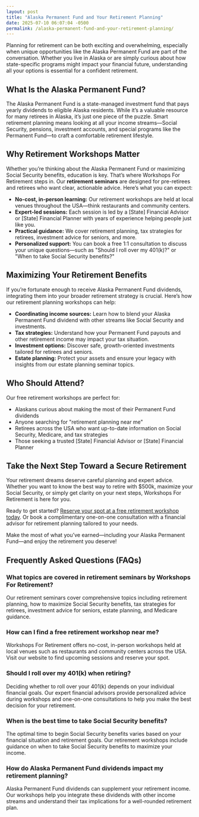 ```yaml
---
layout: post
title: "Alaska Permanent Fund and Your Retirement Planning"
date: 2025-07-10 06:07:04 -0500
permalink: /alaska-permanent-fund-and-your-retirement-planning/
---
```

Planning for retirement can be both exciting and overwhelming, especially when unique opportunities like the Alaska Permanent Fund are part of the conversation. Whether you live in Alaska or are simply curious about how state-specific programs might impact your financial future, understanding all your options is essential for a confident retirement.

## What Is the Alaska Permanent Fund?

The Alaska Permanent Fund is a state-managed investment fund that pays yearly dividends to eligible Alaska residents. While it’s a valuable resource for many retirees in Alaska, it’s just one piece of the puzzle. Smart retirement planning means looking at all your income streams—Social Security, pensions, investment accounts, and special programs like the Permanent Fund—to craft a comfortable retirement lifestyle.

## Why Retirement Workshops Matter

Whether you’re thinking about the Alaska Permanent Fund or maximizing Social Security benefits, education is key. That’s where Workshops For Retirement steps in. Our **retirement seminars** are designed for pre-retirees and retirees who want clear, actionable advice. Here’s what you can expect:

- **No-cost, in-person learning:** Our retirement workshops are held at local venues throughout the USA—think restaurants and community centers.
- **Expert-led sessions:** Each session is led by a [State] Financial Advisor or [State] Financial Planner with years of experience helping people just like you.
- **Practical guidance:** We cover retirement planning, tax strategies for retirees, investment advice for seniors, and more.
- **Personalized support:** You can book a free 1:1 consultation to discuss your unique questions—such as "Should I roll over my 401(k)?" or "When to take Social Security benefits?"

## Maximizing Your Retirement Benefits

If you’re fortunate enough to receive Alaska Permanent Fund dividends, integrating them into your broader retirement strategy is crucial. Here’s how our retirement planning workshops can help:

- **Coordinating income sources:** Learn how to blend your Alaska Permanent Fund dividend with other streams like Social Security and investments.
- **Tax strategies:** Understand how your Permanent Fund payouts and other retirement income may impact your tax situation.
- **Investment options:** Discover safe, growth-oriented investments tailored for retirees and seniors.
- **Estate planning:** Protect your assets and ensure your legacy with insights from our estate planning seminar topics.

## Who Should Attend?

Our free retirement workshops are perfect for:

- Alaskans curious about making the most of their Permanent Fund dividends
- Anyone searching for "retirement planning near me"
- Retirees across the USA who want up-to-date information on Social Security, Medicare, and tax strategies
- Those seeking a trusted [State] Financial Advisor or [State] Financial Planner

## Take the Next Step Toward a Secure Retirement

Your retirement dreams deserve careful planning and expert advice. Whether you want to know the best way to retire with $500k, maximize your Social Security, or simply get clarity on your next steps, Workshops For Retirement is here for you.

Ready to get started? [Reserve your spot at a free retirement workshop today](https://workshopsforretirement.com/). Or book a complimentary one-on-one consultation with a financial advisor for retirement planning tailored to your needs.

Make the most of what you’ve earned—including your Alaska Permanent Fund—and enjoy the retirement you deserve!

## Frequently Asked Questions (FAQs)

### What topics are covered in retirement seminars by Workshops For Retirement?  
Our retirement seminars cover comprehensive topics including retirement planning, how to maximize Social Security benefits, tax strategies for retirees, investment advice for seniors, estate planning, and Medicare guidance.

### How can I find a free retirement workshop near me?  
Workshops For Retirement offers no-cost, in-person workshops held at local venues such as restaurants and community centers across the USA. Visit our website to find upcoming sessions and reserve your spot.

### Should I roll over my 401(k) when retiring?  
Deciding whether to roll over your 401(k) depends on your individual financial goals. Our expert financial advisors provide personalized advice during workshops and one-on-one consultations to help you make the best decision for your retirement.

### When is the best time to take Social Security benefits?  
The optimal time to begin Social Security benefits varies based on your financial situation and retirement goals. Our retirement workshops include guidance on when to take Social Security benefits to maximize your income.

### How do Alaska Permanent Fund dividends impact my retirement planning?  
Alaska Permanent Fund dividends can supplement your retirement income. Our workshops help you integrate these dividends with other income streams and understand their tax implications for a well-rounded retirement plan.

<script type="application/ld+json">
{
  "@context": "https://schema.org",
  "@type": "BlogPosting",
  "headline": "Alaska Permanent Fund and Your Retirement Planning",
  "description": "Explore how the Alaska Permanent Fund fits into your retirement planning and learn about free retirement seminars offered by Workshops For Retirement, covering Social Security, tax strategies, and investment advice.",
  "author": {
    "@type": "Person",
    "name": "Workshops For Retirement"
  },
  "publisher": {
    "@type": "Organization",
    "name": "Workshops For Retirement",
    "url": "https://workshopsforretirement.com/"
  },
  "mainEntityOfPage": {
    "@type": "WebPage",
    "@id": "https://workshopsforretirement.com/blog/alaska-permanent-fund-retirement-planning"
  },
  "datePublished": "2024-06-01",
  "dateModified": "2024-06-01"
}
</script>

<script type="application/ld+json">
{
  "@context": "https://schema.org",
  "@type": "FAQPage",
  "mainEntity": [
    {
      "@type": "Question",
      "name": "What topics are covered in retirement seminars by Workshops For Retirement?",
      "acceptedAnswer": {
        "@type": "Answer",
        "text": "Our retirement seminars cover comprehensive topics including retirement planning, how to maximize Social Security benefits, tax strategies for retirees, investment advice for seniors, estate planning, and Medicare guidance."
      }
    },
    {
      "@type": "Question",
      "name": "How can I find a free retirement workshop near me?",
      "acceptedAnswer": {
        "@type": "Answer",
        "text": "Workshops For Retirement offers no-cost, in-person workshops held at local venues such as restaurants and community centers across the USA. Visit our website to find upcoming sessions and reserve your spot."
      }
    },
    {
      "@type": "Question",
      "name": "Should I roll over my 401(k) when retiring?",
      "acceptedAnswer": {
        "@type": "Answer",
        "text": "Deciding whether to roll over your 401(k) depends on your individual financial goals. Our expert financial advisors provide personalized advice during workshops and one-on-one consultations to help you make the best decision for your retirement."
      }
    },
    {
      "@type": "Question",
      "name": "When is the best time to take Social Security benefits?",
      "acceptedAnswer": {
        "@type": "Answer",
        "text": "The optimal time to begin Social Security benefits varies based on your financial situation and retirement goals. Our retirement workshops include guidance on when to take Social Security benefits to maximize your income."
      }
    },
    {
      "@type": "Question",
      "name": "How do Alaska Permanent Fund dividends impact my retirement planning?",
      "acceptedAnswer": {
        "@type": "Answer",
        "text": "Alaska Permanent Fund dividends can supplement your retirement income. Our workshops help you integrate these dividends with other income streams and understand their tax implications for a well-rounded retirement plan."
      }
    }
  ]
}
</script>